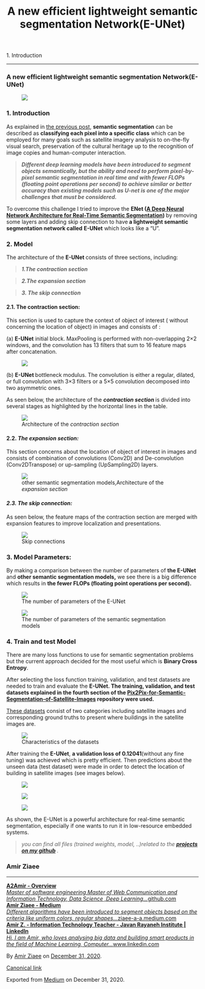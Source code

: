 
<header>
<h1 class="p-name">A new  efficient lightweight semantic segmentation Network(E-UNet)</h1>
</header>
<section data-field="subtitle" class="p-summary">
1. Introduction
</section>
<section data-field="body" class="e-content">
<section name="2c33" class="section section--body section--first"><div class="section-divider"><hr class="section-divider"></div><div class="section-content"><div class="section-inner sectionLayout--insetColumn"><h3 name="16d5" id="16d5" class="graf graf--h3 graf--leading graf--title">A new efficient lightweight semantic segmentation Network(E-UNet)</h3><figure name="b088" id="b088" class="graf graf--figure graf-after--h3"><img class="graf-image" data-image-id="1*8-EbD0OkVEWo7AySaK50Hw.png" data-width="1992" data-height="1112" data-is-featured="true" src="https://cdn-images-1.medium.com/max/800/1*8-EbD0OkVEWo7AySaK50Hw.png"></figure><h3 name="d278" id="d278" class="graf graf--h3 graf-after--figure">1. Introduction</h3><p name="8541" id="8541" class="graf graf--p graf-after--h3">As explained in <a href="https://medium.com/analytics-vidhya/deep-learning-semantic-segmentation-networks-18148e2cf0fb" data-href="https://medium.com/analytics-vidhya/deep-learning-semantic-segmentation-networks-18148e2cf0fb" class="markup--anchor markup--p-anchor" target="_blank">the previous post</a>, <strong class="markup--strong markup--p-strong">semantic segmentation</strong> can be described as <strong class="markup--strong markup--p-strong">classifying each pixel into a specific class</strong> which can be employed for many goals such as satellite imagery analysis to on-the-fly visual search, preservation of the cultural heritage up to the recognition of image copies and human-computer interaction.</p><blockquote name="f049" id="f049" class="graf graf--blockquote graf-after--p"><strong class="markup--strong markup--blockquote-strong"><em class="markup--em markup--blockquote-em">Different deep learning models have been introduced to segment objects semantically, but the ability and need to perform pixel-by-pixel semantic segmentation in real time and with fewer FLOPs (floating point operations per second) to achieve similar or better accuracy than existing models such as U-net is one of the major challenges that must be considered.</em></strong></blockquote><p name="73d8" id="73d8" class="graf graf--p graf-after--blockquote">To overcome this challenge I tried to improve the <strong class="markup--strong markup--p-strong">ENet (</strong><a href="https://arxiv.org/abs/1606.02147" data-href="https://arxiv.org/abs/1606.02147" class="markup--anchor markup--p-anchor" rel="noopener" target="_blank"><strong class="markup--strong markup--p-strong">A Deep Neural Network Architecture for Real-Time Semantic Segmentation</strong></a><strong class="markup--strong markup--p-strong">) </strong>by removing some layers and adding skip connection to have<strong class="markup--strong markup--p-strong"> a lightweight semantic segmentation network called</strong> <strong class="markup--strong markup--p-strong">E-UNet</strong> which looks like a “U”.</p><h3 name="dd67" id="dd67" class="graf graf--h3 graf-after--p"><strong class="markup--strong markup--h3-strong">2. Model</strong></h3><p name="cd7a" id="cd7a" class="graf graf--p graf-after--h3">The architecture of the <strong class="markup--strong markup--p-strong">E-UNet </strong>consists of three sections, including:</p><blockquote name="8889" id="8889" class="graf graf--blockquote graf-after--p"><strong class="markup--strong markup--blockquote-strong"><em class="markup--em markup--blockquote-em">1.The contraction section</em></strong></blockquote><blockquote name="f8d3" id="f8d3" class="graf graf--blockquote graf-after--blockquote"><strong class="markup--strong markup--blockquote-strong"><em class="markup--em markup--blockquote-em">2.The expansion section</em></strong></blockquote><blockquote name="2519" id="2519" class="graf graf--blockquote graf-after--blockquote"><strong class="markup--strong markup--blockquote-strong"><em class="markup--em markup--blockquote-em">3. The skip connection</em></strong></blockquote><h4 name="1d00" id="1d00" class="graf graf--h4 graf-after--blockquote"><strong class="markup--strong markup--h4-strong">2.1. The contraction section:</strong></h4><p name="bf58" id="bf58" class="graf graf--p graf-after--h4">This section is used to capture the context of object of interest ( without concerning the location of object) in images and consists of :</p><p name="4bd1" id="4bd1" class="graf graf--p graf-after--p">(a) <strong class="markup--strong markup--p-strong">E-UNet</strong> initial block. MaxPooling is performed with non-overlapping 2×2 windows, and the convolution has 13 filters that sum to 16 feature maps after concatenation.</p><figure name="c244" id="c244" class="graf graf--figure graf-after--p"><img class="graf-image" data-image-id="1*8TuBU8B2zHK2Mv9a5yhxUw.png" data-width="1354" data-height="542" src="https://cdn-images-1.medium.com/max/800/1*8TuBU8B2zHK2Mv9a5yhxUw.png"></figure><p name="e69d" id="e69d" class="graf graf--p graf-after--figure">(b) <strong class="markup--strong markup--p-strong">E-UNet </strong>bottleneck modulus. The convolution is either a regular, dilated, or full convolution with 3×3 filters or a 5×5 convolution decomposed into two asymmetric ones.</p><p name="85f6" id="85f6" class="graf graf--p graf-after--p">As seen below, the architecture of the <strong class="markup--strong markup--p-strong"><em class="markup--em markup--p-em">contraction section </em></strong>is divided into several stages as highlighted by the horizontal lines in the table.</p><figure name="4ec8" id="4ec8" class="graf graf--figure graf-after--p"><img class="graf-image" data-image-id="1*_11ROvh4wAbgKmIBgIlQ1Q.png" data-width="1072" data-height="1592" src="https://cdn-images-1.medium.com/max/800/1*_11ROvh4wAbgKmIBgIlQ1Q.png"><figcaption class="imageCaption">Architecture of the <em class="markup--em markup--figure-em">contraction section</em></figcaption></figure><h4 name="b1f4" id="b1f4" class="graf graf--h4 graf-after--figure">2.2. <strong class="markup--strong markup--h4-strong"><em class="markup--em markup--h4-em">The expansion section:</em></strong></h4><p name="1039" id="1039" class="graf graf--p graf-after--h4">This section concerns about the location of object of interest in images and consists of combination of convolutions (Conv2D) and De-convolution (Conv2DTranspose) or up-sampling (UpSampling2D) layers.</p><figure name="2cc3" id="2cc3" class="graf graf--figure graf-after--p"><img class="graf-image" data-image-id="1*PXACI9GQq_5GkEW2yQnVxw.png" data-width="1062" data-height="1242" src="https://cdn-images-1.medium.com/max/800/1*PXACI9GQq_5GkEW2yQnVxw.png"><figcaption class="imageCaption">other semantic segmentation models,Architecture of the <em class="markup--em markup--figure-em">expansion section</em></figcaption></figure><h4 name="63e9" id="63e9" class="graf graf--h4 graf-after--figure"><strong class="markup--strong markup--h4-strong"><em class="markup--em markup--h4-em">2.3. The skip connection:</em></strong></h4><p name="5c81" id="5c81" class="graf graf--p graf-after--h4">As seen below, the feature maps of the contraction section are merged with expansion features to improve localization and presentations.</p><figure name="1a9f" id="1a9f" class="graf graf--figure graf-after--p"><img class="graf-image" data-image-id="1*EyXHAkKVAGhrq0IflKY3oA.png" data-width="1936" data-height="1376" src="https://cdn-images-1.medium.com/max/800/1*EyXHAkKVAGhrq0IflKY3oA.png"><figcaption class="imageCaption">Skip connections</figcaption></figure><h3 name="3d04" id="3d04" class="graf graf--h3 graf-after--figure">3. Model Parameters:</h3><p name="060b" id="060b" class="graf graf--p graf-after--h3">By making a comparison between the number of parameters of <strong class="markup--strong markup--p-strong">the E-UNet</strong> and <strong class="markup--strong markup--p-strong">other semantic segmentation models,</strong> we see there is a big difference which results in <strong class="markup--strong markup--p-strong">the fewer FLOPs (floating point operations per second).</strong></p><figure name="50c0" id="50c0" class="graf graf--figure graf-after--p"><img class="graf-image" data-image-id="1*XOtYMZttpN0M55Lm-LpJZQ.png" data-width="842" data-height="202" src="https://cdn-images-1.medium.com/max/800/1*XOtYMZttpN0M55Lm-LpJZQ.png"><figcaption class="imageCaption">The number of parameters of the E-UNet</figcaption></figure><figure name="ddd3" id="ddd3" class="graf graf--figure graf-after--figure"><img class="graf-image" data-image-id="1*E_9RpScU-5gmNudhd3PkTw.png" data-width="1358" data-height="1482" src="https://cdn-images-1.medium.com/max/800/1*E_9RpScU-5gmNudhd3PkTw.png"><figcaption class="imageCaption">The number of parameters of the semantic segmentation models</figcaption></figure><h3 name="87d8" id="87d8" class="graf graf--h3 graf-after--figure">4. Train and test Model</h3><p name="b4a5" id="b4a5" class="graf graf--p graf-after--h3">There are many loss functions to use for semantic segmentation problems but the current approach decided for the most useful which is <strong class="markup--strong markup--p-strong">Binary Cross Entropy</strong>.</p><p name="03bb" id="03bb" class="graf graf--p graf-after--p">After selecting the loss function training, validation, and test datasets are needed to train and evaluate the <strong class="markup--strong markup--p-strong">E-UNet. The training, validation, and test datasets explained in the fourth section of the </strong><a href="https://github.com/A2Amir/Pix2Pix-for-Semantic-Segmentation-of-Satellite-Images" data-href="https://github.com/A2Amir/Pix2Pix-for-Semantic-Segmentation-of-Satellite-Images" class="markup--anchor markup--p-anchor" rel="noopener" target="_blank"><strong class="markup--strong markup--p-strong">Pix2Pix-for-Semantic-Segmentation-of-Satellite-Images</strong></a><strong class="markup--strong markup--p-strong"> repository were used.</strong></p><p name="43c2" id="43c2" class="graf graf--p graf-after--p"><a href="https://github.com/A2Amir/Pix2Pix-for-Semantic-Segmentation-of-Satellite-Images/tree/master/Dataset/Klein_Dataset2" data-href="https://github.com/A2Amir/Pix2Pix-for-Semantic-Segmentation-of-Satellite-Images/tree/master/Dataset/Klein_Dataset2" class="markup--anchor markup--p-anchor" rel="noopener" target="_blank">These datasets</a> consist of two categories including satellite images and corresponding ground truths to present where buildings in the satellite images are.</p><figure name="5462" id="5462" class="graf graf--figure graf-after--p"><img class="graf-image" data-image-id="1*PBaE11cSGobgXMAOieMdMA.png" data-width="1108" data-height="468" src="https://cdn-images-1.medium.com/max/800/1*PBaE11cSGobgXMAOieMdMA.png"><figcaption class="imageCaption">Characteristics of the datasets</figcaption></figure><p name="1114" id="1114" class="graf graf--p graf-after--figure">After training the <strong class="markup--strong markup--p-strong">E-UNet</strong>, <strong class="markup--strong markup--p-strong">a validation loss of 0.12041</strong>(without any fine tuning) was achieved which is pretty efficient. Then predictions about the unseen data (test dataset) were made in order to detect the location of building in satellite images (see images below).</p><figure name="e4a4" id="e4a4" class="graf graf--figure graf-after--p"><img class="graf-image" data-image-id="1*8VkEXmmGE0iEMhNGiNNo1w.png" data-width="2416" data-height="802" src="https://cdn-images-1.medium.com/max/800/1*8VkEXmmGE0iEMhNGiNNo1w.png"></figure><figure name="d4d3" id="d4d3" class="graf graf--figure graf-after--figure"><img class="graf-image" data-image-id="1*uxzU8MGdwDWo1B4YesEQ6w.png" data-width="2410" data-height="784" src="https://cdn-images-1.medium.com/max/800/1*uxzU8MGdwDWo1B4YesEQ6w.png"></figure><figure name="4bdb" id="4bdb" class="graf graf--figure graf-after--figure"><img class="graf-image" data-image-id="1*9YWOqZ95hV1haQqwEwiKYA.png" data-width="2406" data-height="780" src="https://cdn-images-1.medium.com/max/800/1*9YWOqZ95hV1haQqwEwiKYA.png"></figure><p name="4a51" id="4a51" class="graf graf--p graf-after--figure">As shown, the E-UNet is a powerful architecture for real-time semantic segmentation, especially if one wants to run it in low-resource embedded systems.</p><blockquote name="69c0" id="69c0" class="graf graf--blockquote graf-after--p"><em class="markup--em markup--blockquote-em">you can find all files (trained weights, model, ..)related to the </em><a href="https://github.com/A2Amir/A-new-efficient-lightweight-semantic-segmentation-Network" data-href="https://github.com/A2Amir/A-new-efficient-lightweight-semantic-segmentation-Network" class="markup--anchor markup--blockquote-anchor" rel="noopener" target="_blank"><strong class="markup--strong markup--blockquote-strong"><em class="markup--em markup--blockquote-em">projects on my github</em></strong></a><em class="markup--em markup--blockquote-em"> .</em></blockquote><h3 name="4467" id="4467" class="graf graf--h3 graf-after--blockquote graf--trailing">Amir Ziaee</h3></div></div></section><section name="a3b8" class="section section--body section--last"><div class="section-divider"><hr class="section-divider"></div><div class="section-content"><div class="section-inner sectionLayout--insetColumn"><div name="c7c3" id="c7c3" class="graf graf--mixtapeEmbed graf--leading"><a href="https://github.com/A2Amir" data-href="https://github.com/A2Amir" class="markup--anchor markup--mixtapeEmbed-anchor" title="https://github.com/A2Amir"><strong class="markup--strong markup--mixtapeEmbed-strong">A2Amir - Overview</strong><br><em class="markup--em markup--mixtapeEmbed-em">Master of software engineering,Master of Web Communication and Information Technology, Data Science ,Deep Learning…</em>github.com</a><a href="https://github.com/A2Amir" class="js-mixtapeImage mixtapeImage u-ignoreBlock" data-media-id="bd6f9f5292c10f59563096357f99858e" data-thumbnail-img-id="0*TG8MBgI5kBu1QcZW" style="background-image: url(https://cdn-images-1.medium.com/fit/c/160/160/0*TG8MBgI5kBu1QcZW);"></a></div><div name="3bc0" id="3bc0" class="graf graf--mixtapeEmbed graf-after--mixtapeEmbed"><a href="https://ziaee-a-a.medium.com/" data-href="https://ziaee-a-a.medium.com/" class="markup--anchor markup--mixtapeEmbed-anchor" title="https://ziaee-a-a.medium.com/"><strong class="markup--strong markup--mixtapeEmbed-strong">Amir Ziaee - Medium</strong><br><em class="markup--em markup--mixtapeEmbed-em">Different algorithms have been introduced to segment objects based on the criteria like uniform colors, regular shapes…</em>ziaee-a-a.medium.com</a><a href="https://ziaee-a-a.medium.com/" class="js-mixtapeImage mixtapeImage u-ignoreBlock" data-media-id="13953c9f1150a3f36fbd43dc919b4df7" data-thumbnail-img-id="0*tH2yr2tcKP3jZn8x" style="background-image: url(https://cdn-images-1.medium.com/fit/c/160/160/0*tH2yr2tcKP3jZn8x);"></a></div><div name="7737" id="7737" class="graf graf--mixtapeEmbed graf-after--mixtapeEmbed graf--trailing"><a href="https://www.linkedin.com/in/ziaee-a-amir/" data-href="https://www.linkedin.com/in/ziaee-a-amir/" class="markup--anchor markup--mixtapeEmbed-anchor" title="https://www.linkedin.com/in/ziaee-a-amir/"><strong class="markup--strong markup--mixtapeEmbed-strong">Amir Z. - Information Technology Teacher - Javan Rayaneh Institute | LinkedIn</strong><br><em class="markup--em markup--mixtapeEmbed-em">Hi, I am Amir, who loves analysing big data and building smart products in the field of Machine Learning, Computer…</em>www.linkedin.com</a><a href="https://www.linkedin.com/in/ziaee-a-amir/" class="js-mixtapeImage mixtapeImage mixtapeImage--empty u-ignoreBlock" data-media-id="652aae228441a5ee5e24eec9d531ca90"></a></div></div></div></section>
</section>
<footer><p>By <a href="https://medium.com/@ziaee-a-a" class="p-author h-card">Amir Ziaee</a> on <a href="https://medium.com/p/93eccb506377"><time class="dt-published" datetime="2020-12-31T18:08:26.567Z">December 31, 2020</time></a>.</p><p><a href="https://medium.com/@ziaee-a-a/a-new-efficient-lightweight-semantic-segmentation-network-e-unet-93eccb506377" class="p-canonical">Canonical link</a></p><p>Exported from <a href="https://medium.com">Medium</a> on December 31, 2020.</p></footer></article></body></html>
